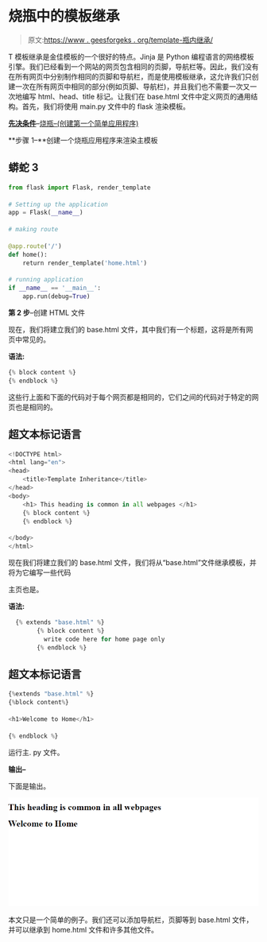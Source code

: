 # 烧瓶中的模板继承

> 原文:[https://www . geesforgeks . org/template-瓶内继承/](https://www.geeksforgeeks.org/template-inheritance-in-flask/)

T 模板继承是金佳模板的一个很好的特点。Jinja 是 Python 编程语言的网络模板引擎。我们已经看到一个网站的网页包含相同的页脚，导航栏等。因此，我们没有在所有网页中分别制作相同的页脚和导航栏，而是使用模板继承，这允许我们只创建一次在所有网页中相同的部分(例如页脚、导航栏)，并且我们也不需要一次又一次地编写 html、head、title 标记。让我们在 base.html 文件中定义网页的通用结构。首先，我们将使用 main.py 文件中的 flask 渲染模板。

**<u>先决条件</u>**–[烧瓶–(创建第一个简单应用程序)](https://www.geeksforgeeks.org/flask-creating-first-simple-application/)

**步骤 1–**创建一个烧瓶应用程序来渲染主模板

## 蟒蛇 3

```py
from flask import Flask, render_template

# Setting up the application
app = Flask(__name__)

# making route

@app.route('/')
def home():
    return render_template('home.html')

# running application
if __name__ == '__main__':
    app.run(debug=True)
```

**第 2 步**–创建 HTML 文件

现在，我们将建立我们的 base.html 文件，其中我们有一个标题，这将是所有网页中常见的。

**语法:**

```py
{% block content %}
{% endblock %}
```

这些行上面和下面的代码对于每个网页都是相同的，它们之间的代码对于特定的网页也是相同的。

## 超文本标记语言

```py
<!DOCTYPE html>
<html lang="en">
<head>
    <title>Template Inheritance</title>
</head>
<body>
    <h1> This heading is common in all webpages </h1>
    {% block content %}
    {% endblock %}

</body>
</html>
```

现在我们将建立我们的 base.html 文件，我们将从“base.html”文件继承模板，并将为它编写一些代码

主页也是。

**语法:**

```py
  {% extends "base.html" %}
        {% block content %}
          write code here for home page only 
        {% endblock %}
```

## 超文本标记语言

```py
{%extends "base.html" %}
{%block content%}

<h1>Welcome to Home</h1>

{% endblock %}
```

运行主. py 文件。

**输出–**

下面是输出。

[![](img/dc2d7e1db45297b344386c26a1da96d2.png)](https://media.geeksforgeeks.org/wp-content/uploads/20200726134831/Capture.PNG)

本文只是一个简单的例子。我们还可以添加导航栏，页脚等到 base.html 文件，并可以继承到 home.html 文件和许多其他文件。